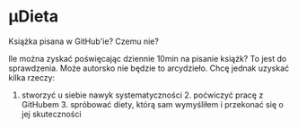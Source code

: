 # μDieta
Książka pisana w GitHub'ie? Czemu nie?

Ile można zyskać poświęcając dziennie 10min na pisanie książk? To jest do  sprawdzenia. Może autorsko nie będzie to arcydzieło. Chcę jednak uzyskać kilka rzeczy:
1. stworzyć u siebie nawyk systematyczności 2. poćwiczyć pracę z GitHubem 3. spróbować diety, którą sam wymyśliłem i przekonać się o jej skuteczności
